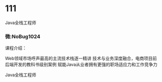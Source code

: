 # 111
Java全栈工程师
### 微:NoBug1024 


课程介绍：

Web领域市场呼声最高的主流技术栈逐一精讲 技术与业务深度融合，电商项目前后端开发的教科书级别案例 赋能Java从业者拥有更强的职场适应力和工作竞争力

Java全栈工程师
